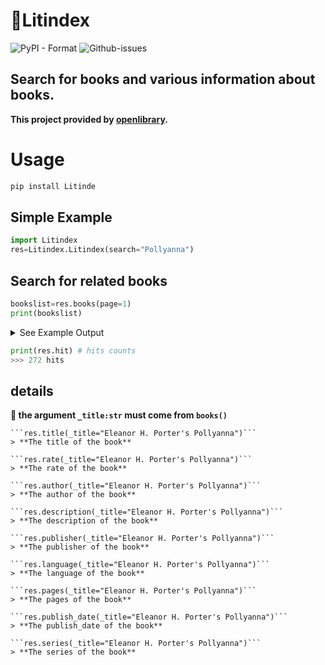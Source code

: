 # 📘Litindex
![PyPI - Format](https://img.shields.io/pypi/format/Litindex?style=for-the-badge)
![Github-issues](https://img.shields.io/github/issues/cjenf/Litindex.svg?style=for-the-badge)

## Search for books and various information about books.
**This project  provided by [openlibrary](https://openlibrary.org/).**
# Usage
```py
pip install Litinde
```
## Simple Example
```py
import Litindex
res=Litindex.Litindex(search="Pollyanna")
```
## Search for related books
```py
bookslist=res.books(page=1)
print(bookslist)
```
<details>
    <summary>See Example Output</summary>
    
```
[{'Pollyanna': 'https://openlibrary.org/works/OL2775807W?edition=key%3A/books/OL25265941M'}, {'Pollyanna': 'https://openlibrary.org/works/OL20789612W?edition=key%3A/books/OL29338558M'}, {'Study Guide: Pollyanna by Eleanor Hodgman': 'https://openlibrary.org/works/OL21868175W?edition=key%3A/books/OL38440931M'}, {'Pollyanna Grows Up': 'https://openlibrary.org/works/OL2775806W?edition=key%3A/books/OL37044774M'}, {'Pollyanna': 'https://openlibrary.org/works/OL17201497W?edition=key%3A/books/OL8133619M'}, {'Pollyanna': 'https://openlibrary.org/works/OL21617278W?edition=key%3A/books/OL51814456M'}, {'Pollyanna: Revised Edition': 'https://openlibrary.org/works/OL27106294W?edition=key%3A/books/OL39420010M'}, {'Pollyanna': 'https://openlibrary.org/works/OL36876696W?edition=key%3A/books/OL52170971M'}, {'Pollyanna': 'https://openlibrary.org/works/OL26293438W?edition=key%3A/books/OL36606576M'}, {'Pollyanna': 'https://openlibrary.org/works/OL31489360W?edition=key%3A/books/OL48234742M'}, {'Pollyanna': 'https://openlibrary.org/works/OL29551158W?edition=key%3A/books/OL46167182M'}, {"Pollyanna's jewels.": 'https://openlibrary.org/works/OL8645802W?edition=key%3A/books/OL13818142M'}, {'Pollyanna': 'https://openlibrary.org/works/OL20201422W?edition=key%3A/books/OL27555061M'}, {"Pollyanna's Western adventure.": 'https://openlibrary.org/works/OL8645806W?edition=key%3A/books/OL13789724M'}, {'Pollyanna: Large Print': 'https://openlibrary.org/works/OL29217912W?edition=key%3A/books/OL40188433M'}, {'Pollyanna & Pollyanna Grows Up': 'https://openlibrary.org/works/OL3069980W?edition=key%3A/books/OL11756048M'}, {'Pollyanna: Simplified Characters': 'https://openlibrary.org/works/OL37252084W?edition=key%3A/books/OL50214931M'}, {'Pollyanna: Audio CD': 'https://openlibrary.org/works/OL24228998W?edition=key%3A/books/OL32029176M'}, {'... Pollyanna in Hollywood': 'https://openlibrary.org/works/OL7641377W?edition=key%3A/books/OL6768688M'}, {"Eleanor H. Porter's Pollyanna": 'https://openlibrary.org/works/OL16053502W?edition=key%3A/books/OL24953431M'}]
```
</details>

```py
print(res.hit) # hits counts
>>> 272 hits
```

## details
**🍤 the argument ```_title:str``` must come from ```books()```**
```
```res.title(_title="Eleanor H. Porter's Pollyanna")```
> **The title of the book**

```res.rate(_title="Eleanor H. Porter's Pollyanna")```
> **The rate of the book**

```res.author(_title="Eleanor H. Porter's Pollyanna")```
> **The author of the book**

```res.description(_title="Eleanor H. Porter's Pollyanna")```
> **The description of the book**

```res.publisher(_title="Eleanor H. Porter's Pollyanna")```
> **The publisher of the book**

```res.language(_title="Eleanor H. Porter's Pollyanna")```
> **The language of the book**

```res.pages(_title="Eleanor H. Porter's Pollyanna")```
> **The pages of the book**

```res.publish_date(_title="Eleanor H. Porter's Pollyanna")```
> **The publish_date of the book**

```res.series(_title="Eleanor H. Porter's Pollyanna")```
> **The series of the book**
```
